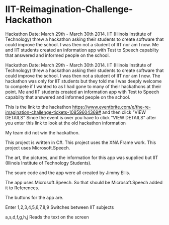 # IIT-Reimagination-Challenge-Hackathon
Hackathon Date: March 29th - March 30th 2014. IIT (Illinois Institute of Technology) threw a hackathon asking their students to create software that could improve the school. I was then not a student of IIT nor am I now. Me and IIT students created an information app with Test to Speech capabilty that answered and informed people on the school.


Hackathon Date: March 29th - March 30th 2014. IIT (Illinois Institute of Technology) threw a hackathon asking their students to create
software that could improve the school. I was then not a student of IIT nor am I now. The hackathon was only for IIT students but they
told me I was deeply welcome to compete if I wanted to as I had gone to many of their hackathons at their point. Me and IIT students 
created an information app with Test to Speech capabilty that answered and informed people on the school.

This is the link to the hackathon
https://www.eventbrite.com/e/the-re-imagination-challenge-tickets-10859604369#   and then click "VIEW DETAILS"
Since the event is over you have to click "VIEW DETAILS" after you enter this link to look at the old hackathon information

My team did not win the hackathon. 

This project is written in C#. This project uses the XNA Frame work. This project uses Microsoft.Speech. 

The art, the pictures, and the information for this app was supplied but IIT (Illinois Institute of Technology Students).

The soure code and the app were all created by Jimmy Ellis. 

The app uses Microsoft.Speech. So that should be Microsoft.Speech added it to References. 


The buttons for the app are.

Enter 
1,2,3,4,5,6,7,8,9
Switches between IIT subjects 

a,s,d,f,g,h,j
Reads the text on the screen


